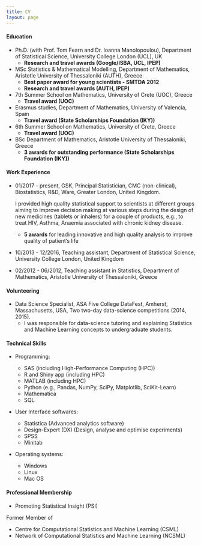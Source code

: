 ```yaml
---
title: CV 
layout: page
---
```


#### Education 

* Ph.D. (with Prof. Tom Fearn and Dr. Ioanna Manolopoulou), Department of Statistical Science, University College London (UCL), UK
  - **Research and travel awards (Google/ISBA, UCL, IPEP)**
* MSc Statistics & Mathematical Modelling, Department of Mathematics, Aristotle University of Thessaloniki (AUTH), Greece
  - **Best paper award for young scientists - SMTDA 2012** 
  - **Research and travel awards (AUTH, IPEP)**
* 7th Summer School on Mathematics, University of Crete (UOC), Greece 
  - **Travel award (UOC)**
* Erasmus studies, Department of Mathematics, University of Valencia, Spain 
  - **Travel award (State Scholarships Foundation (IKY))**
* 6th Summer School on Mathematics, University of Crete, Greece 
  - **Travel award (UOC)**
* BSc Department of Mathematics, Aristotle University of Thessaloniki, Greece 
  - **3 awards for outstanding performance (State Scholarships Foundation (IKY))**

#### Work Experience 
* 01/2017 - present, GSK, Principal Statistician, CMC (non-clinical), Biostatistics, R&D, Ware, Greater London, United Kingdom.

  I provided high quality statistical support to scientists at different groups aiming to improve decision making at various steps during the design of new medicines (tablets or inhalers) for a couple of products, e.g., to treat HIV, Asthma, Anaemia associated with chronic kidney disease.

  - **5 awards** for leading innovative and high quality analysis to improve quality of patient’s life  
* 10/2013 - 12/2016, Teaching assistant, Department of Statistical Science, University College London, United Kingdom 

* 02/2012 - 06/2012, Teaching assistant in Statistics, Department of Mathematics, Aristotle University of Thessaloniki, Greece 

  

#### Volunteering
- Data Science Specialist, ASA Five College DataFest, Amherst, Massachusetts, USA, Two two-day data-science competitions (2014, 2015).
	- I was responsible for data-science tutoring and explaining Statistics and Machine Learning concepts to undergraduate students. 

  

#### Technical Skills

* Programming:
  * SAS (including High-Performance Computing (HPC))
  * R and Shiny app (including HPC)
  * MATLAB (including HPC)
  * Python (e.g., Pandas, NumPy, SciPy, Matplotlib, SciKit-Learn)
  * Mathematica
  * SQL
    

* User Interface softwares:
  * Statistica (Advanced analytics software)
  * Design-Expert (DX) (Design, analyse and optimise experiments)
  * SPSS
  * Minitab


* Operating systems:
  * Windows
  * Linux
  * Mac OS

#### Professional Membership
* Promoting Statistical Insight (PSI)

Former Member of
 
* Centre for Computational Statistics and Machine Learning (CSML)
* Network of Computational Statistics and Machine Learning (NCSML) 

